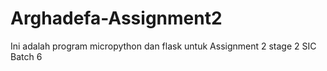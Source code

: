 # Arghadefa-Assignment2
Ini adalah program micropython dan flask untuk Assignment 2 stage 2 SIC Batch 6
